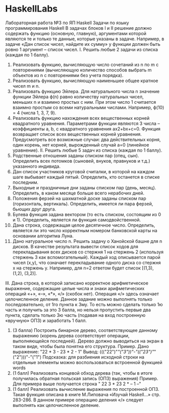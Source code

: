 # HaskellLabs
Лабораторная работа №3 по ЯП Haskell
Задачи по языку программирования Haskell
В задачах блоков I и II решение должно содержать функцию (основную, главную), аргументами которой являются те и только те данные, которые указаны в задаче. Например, в задаче «Дан список чисел, найдите их сумму» у функции должен быть ровно 1 аргумент – список чисел.
I. Решить любые 2 задачи из списка (каждая по 1 баллу).
1.	Реализовать функцию, вычисляющую число сочетаний из n по m с повторениями (вычисляющую количество способов выбрать m объектов из n с повторениями без учета порядка).
2.	Реализовать функцию, вычисляющую наименьшее общее кратное чисел m и n.
3.	Реализовать функцию Эйлера. Для натурального числа n значение функции Эйлера ϕ(n) равно количеству натуральных чисел, меньших n и взаимно простых с ним. При этом число 1 считается взаимно простым со всеми натуральными числами. Например, ϕ(10) = 4 (числа 1, 3, 7, 9).
4.	Реализовать функцию нахождения всех вещественных корней квадратного уравнения. Параметрами функции являются 3 числа – коэффициенты a, b, c квадратного уравнения ax2+bx+c=0. Функция возвращает список всех вещественных корней уравнения. Предусмотреть все возможные случаи: два действительных корня, один корень, нет корней, вырожденный случай a=0 (линейное уравнение).
II. Решить любые 5 задач из списка (каждая по 1 баллу).
1.	Родственные отношения заданы списком пар (отец, сын). Определить всех потомков (сыновей, внуков, правнуков и т.д.) указанного индивида.
2.	Дан список участников круговой считалки, в которой на каждом шаге выбывает каждый пятый. Определить, кто останется в списке последним.
3.	Выходные и праздничные дни заданы списком пар (день, месяц). Определить, в каком месяце больше всего нерабочих дней.
4.	Положения ферзей на шахматной доске заданы списком пар (горизонталь, вертикаль). Определить, имеется ли пара ферзей, бьющих друг друга.
5.	Булева функция задана вектором (то есть списком, состоящим из 0 и 1). Определить, является ли функция самодвойственной.
6.	Дана строка, содержащая целое десятичное число. Определить, является ли это число корректным номером банковской карты на основании алгоритма Луна.
7.	Дано натуральное число n. Решить задачу о Ханойской башне для n дисков. В качестве результата вывести список ходов для перекладывания всех дисков со стержня 1 на стержень 2 (используя стержень 3 как вспомогательный). Каждый ход описывается парой чисел (x,y), что означает перекладывание одного диска со стержня x на стержень y. Например, для n=2 ответом будет список [(1,3), (1,2), (3,2)].

III. Дана строка, в которой записано корректное арифметическое выражение, содержащие целые числа и знаки арифметических операций «+», «–», «*», «/» (скобок нет). Операция «/» здесь означает целочисленное деление.
Данное задание можно выполнять только последовательно, от 1го пункта к 3му. То есть можно сделать только 1ю часть и получить за это 3 балла, но нельзя пропустить первые два пункта, сделать только 3ю часть (подавая на вход построенную «вручную» ОПЗ) и заработать 1 балл.
1.	(3 балла) Построить бинарное дерево, соответствующее данному выражению (корень дерева соответствует операции, выполняющейся последней). Дерево должно выводиться на экран в таком виде, чтобы была понятна его структура.
Пример. Дано выражение: "22 * 3 - 23 * 2 - 1"
Вывод: ((("22")"*"("3"))"-"(("23")"*"("2")))"-"("1")
Подсказка: для разбиения исходной строки на отдельные элементы можно воспользоваться встроенной функцией words
2.	(1 балл) Реализовать концевой обход дерева (так, чтобы в итоге получилась обратная польская запись (ОПЗ) выражения)
Пример. Для примера выше получается строка " 22  3 *  23  2 * –  1 –"
3.	(1 балл) Реализовать вычисление выражения по построенной ОПЗ. Такая функция описана в книге М.Липовача «Изучай Haskell…» стр. 283-286. В данном примере операцию деления «/» следует выполнять как целочисленное деление.
